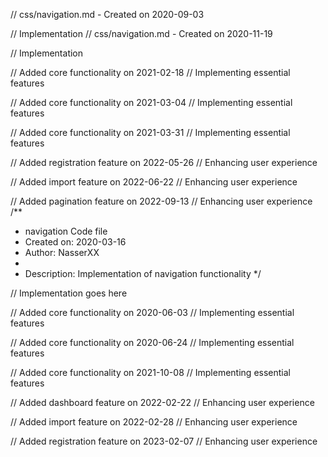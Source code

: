 // css/navigation.md - Created on 2020-09-03

// Implementation
// css/navigation.md - Created on 2020-11-19

// Implementation

// Added core functionality on 2021-02-18
// Implementing essential features

// Added core functionality on 2021-03-04
// Implementing essential features

// Added core functionality on 2021-03-31
// Implementing essential features

// Added registration feature on 2022-05-26
// Enhancing user experience

// Added import feature on 2022-06-22
// Enhancing user experience

// Added pagination feature on 2022-09-13
// Enhancing user experience
/**
 * navigation Code file
 * Created on: 2020-03-16
 * Author: NasserXX
 *
 * Description: Implementation of navigation functionality
 */
 
// Implementation goes here


// Added core functionality on 2020-06-03
// Implementing essential features

// Added core functionality on 2020-06-24
// Implementing essential features

// Added core functionality on 2021-10-08
// Implementing essential features

// Added dashboard feature on 2022-02-22
// Enhancing user experience

// Added import feature on 2022-02-28
// Enhancing user experience

// Added registration feature on 2023-02-07
// Enhancing user experience
